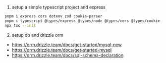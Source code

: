 1. setup a simple typescript project and express

```bash
pnpm i express cors dotenv zod cookie-parser
pnpm i typescript @types/express @types/node @types/cors @types/cookie-parser cross-env prettier tsx  -D
npx tsc --init

```

2. setup db and drizzle orm

- https://orm.drizzle.team/docs/get-started/mysql-new
- https://orm.drizzle.team/docs/get-started-mysql
- https://orm.drizzle.team/docs/sql-schema-declaration

